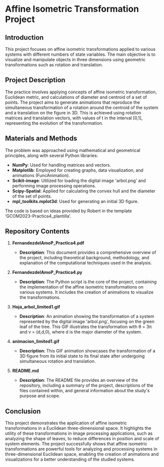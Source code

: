 # Affine Isometric Transformation Project

## Introduction
This project focuses on affine isometric transformations applied to various systems with different numbers of state variables. The main objective is to visualize and manipulate objects in three dimensions using geometric transformations such as rotation and translation.

## Project Description
The practice involves applying concepts of affine isometric transformation, Euclidean metric, and calculations of diameter and centroid of a set of points. The project aims to generate animations that reproduce the simultaneous transformation of a rotation around the centroid of the system and a translation on the figure in 3D. This is achieved using rotation matrices and translation vectors, with values of t in the interval [0,1], representing the evolution of the transformation.

## Materials and Methods
The problem was approached using mathematical and geometrical principles, along with several Python libraries:

- **NumPy**: Used for handling matrices and vectors.
- **Matplotlib**: Employed for creating graphs, data visualization, and animations (FuncAnimation).
- **Scikit-image**: Utilized for loading the digital image 'arbol.png' and performing image processing operations.
- **Scipy-Spatial**: Applied for calculating the convex hull and the diameter of the set of points.
- **mpl_toolkits.mplot3d**: Used for generating an initial 3D figure.

The code is based on ideas provided by Robert in the template ‘GCOM2023-Practica4_plantilla’.

## Repository Contents

1. **FernandezdelAmoP_Practica4.pdf**
   - **Description**: This document provides a comprehensive overview of the project, including theoretical background, methodology, and explanation of the computational techniques used in the analysis.

2. **FernandezdelAmoP_Practica4.py**
   - **Description**: The Python script is the core of the project, containing the implementation of the affine isometric transformations on various systems. It includes the creation of animations to visualize the transformations.

3. **Hoja_arbol_limited1.gif**
   - **Description**: An animation showing the transformation of a system represented by the digital image 'arbol.png', focusing on the green leaf of the tree. This GIF illustrates the transformation with θ = 3π and v = (d,d,0), where d is the major diameter of the system.

4. **animacion_limited1.gif**
   - **Description**: This GIF animation showcases the transformation of a 3D figure from its initial state to its final state after undergoing simultaneous rotation and translation.

5. **README.md**
   - **Description**: The README file provides an overview of the repository, including a summary of the project, descriptions of the files contained within, and general information about the study's purpose and scope.

## Conclusion
This project demonstrates the application of affine isometric transformations in a Euclidean three-dimensional space. It highlights the utility of these transformations in image processing applications, such as analyzing the shape of leaves, to reduce differences in position and scale of system elements. The project successfully shows that affine isometric transformations are powerful tools for analyzing and processing systems in three-dimensional Euclidean space, enabling the creation of animations and visualizations for a better understanding of the studied systems.
